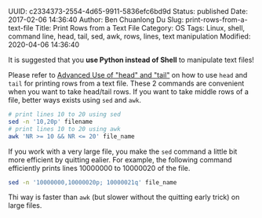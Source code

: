 UUID: c2334373-2554-4d65-9911-5836efc6bd9d
Status: published
Date: 2017-02-06 14:36:40
Author: Ben Chuanlong Du
Slug: print-rows-from-a-text-file
Title: Print Rows from a Text File
Category: OS
Tags: Linux, shell, command line, head, tail, sed, awk, rows, lines, text manipulation
Modified: 2020-04-06 14:36:40

It is suggested that you **use Python instead of Shell** to manipulate text files!

Please refer to 
[Advanced Use of "head" and "tail"](http://www.legendu.net/en/blog/advanced-use-head-tail/)
on how to use `head` and `tail` for printing rows from a text file.
These 2 commands are convenient when you want to take head/tail rows. 
If you want to take middle rows of a file,
better ways exists using `sed` and `awk`. 
```bash
# print lines 10 to 20 using sed
sed -n '10,20p' filename
# print lines 10 to 20 using awk
awk 'NR >= 10 && NR <= 20' file_name
```
If you work with a very large file, 
you make the `sed` command a little bit more efficient by quitting ealier. 
For example, 
the following command efficiently prints lines 10000000 to 10000020 of the file.
```bash
sed -n '10000000,10000020p; 10000021q' file_name 
```
Thi way is faster than `awk` (but slower without the quitting early trick) on large files.
